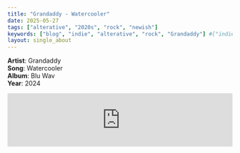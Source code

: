 ```yaml
---
title: "Grandaddy - Watercooler"
date: 2025-05-27
tags: ["alterative", "2020s", "rock", "newish"] 
keywords: ["blog", "indie", "alterative", "rock", "Grandaddy"] #["indie-rock", "alterative", "rock", "lo-fi", "new", "60s", "70s", "80s", "90s", "2000s", "2010s", "2020s"]
layout: single_about
---
```


**Artist**: Grandaddy \
**Song**: Watercooler \
**Album**: Blu Wav \
**Year**: 2024

<iframe style="border: 0; width: 100%; height: 120px;" src="https://bandcamp.com/EmbeddedPlayer/album=3896719787/size=large/bgcol=ffffff/linkcol=0687f5/tracklist=false/artwork=small/track=2057122803/transparent=true/" seamless><a href="https://grandaddy.bandcamp.com/album/blu-wav">Blu Wav by Grandaddy / Jason Lytle</a></iframe>